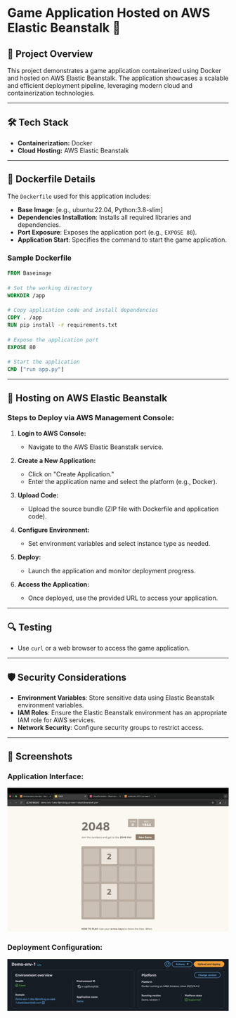 # Game Application Hosted on AWS Elastic Beanstalk 🚀

## 🌟 Project Overview

This project demonstrates a game application containerized using Docker and hosted on AWS Elastic Beanstalk. The application showcases a scalable and efficient deployment pipeline, leveraging modern cloud and containerization technologies.

---

## 🛠️ Tech Stack

- **Containerization:** Docker
- **Cloud Hosting:** AWS Elastic Beanstalk

---

## 🐳 Dockerfile Details

The `Dockerfile` used for this application includes:
- **Base Image**: [e.g., ubuntu:22.04, Python:3.8-slim]
- **Dependencies Installation**: Installs all required libraries and dependencies.
- **Port Exposure**: Exposes the application port (e.g., `EXPOSE 80`).
- **Application Start**: Specifies the command to start the game application.

### Sample Dockerfile
```dockerfile
FROM Baseimage

# Set the working directory
WORKDIR /app

# Copy application code and install dependencies
COPY . /app
RUN pip install -r requirements.txt

# Expose the application port
EXPOSE 80

# Start the application
CMD ["run app.py"]
```

---

## 🚀 Hosting on AWS Elastic Beanstalk

### Steps to Deploy via AWS Management Console:

1. **Login to AWS Console:**
   - Navigate to the AWS Elastic Beanstalk service.

2. **Create a New Application:**
   - Click on "Create Application."
   - Enter the application name and select the platform (e.g., Docker).

3. **Upload Code:**
   - Upload the source bundle (ZIP file with Dockerfile and application code).

4. **Configure Environment:**
   - Set environment variables and select instance type as needed.

5. **Deploy:**
   - Launch the application and monitor deployment progress.

6. **Access the Application:**
   - Once deployed, use the provided URL to access your application.

---

## 🔍 Testing

- Use `curl` or a web browser to access the game application.

---

## 🛡️ Security Considerations

- **Environment Variables**: Store sensitive data using Elastic Beanstalk environment variables.
- **IAM Roles**: Ensure the Elastic Beanstalk environment has an appropriate IAM role for AWS services.
- **Network Security**: Configure security groups to restrict access.

---

## 📸 Screenshots

### Application Interface:
![Screenshot 1](/1.png)

### Deployment Configuration:
![Screenshot 2](/21.png)



